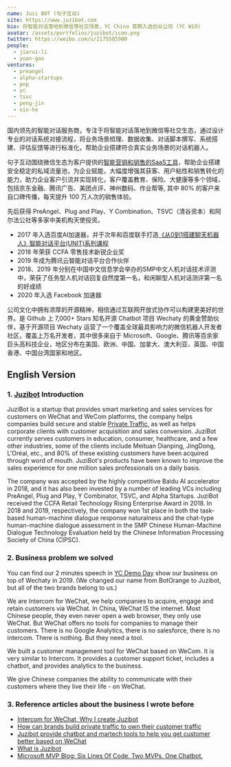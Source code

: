 ```yaml
---
name: Juzi BOT (句子互动)
site: https://www.juzibot.com
bio: 将智能对话落地到微信等社交场景，YC China 首期入选创业公司 (YC W19)
avatar: /assets/portfolios/juzibot/icon.png
twitter: https://weibo.com/u/2175505900
people:
  - jiarui-li
  - yuan-gao
ventures:
  - preangel
  - alpha-startups
  - pnp
  - yc
  - tsvc
  - peng-jin
  - xin-he
---
```


国内领先的智能对话服务商，专注于将智能对话落地到微信等社交生态，通过设计专业的对话系统对接流程，将业务场景梳理、数据收集、对话脚本撰写、系统搭建、评估反馈等进行标准化，帮助企业搭建符合真实业务场景的对话机器人。

句子互动围绕微信生态为客户提供的[智能营销和销售的SaaS工具](https://juzibot.com)，帮助企业搭建安全稳定的私域流量池，为企业赋能，大幅度增强其获客、用户粘性和销售转化的能力，助力企业客户引流并实现转化，客户覆盖教育、保险、大健康等多个领域，包括京东金融、腾讯广告、美团点评、神州数码、作业帮等, 其中 80% 的客户来自口碑传播，每天提升 100 万人次的销售体验。

先后获得 PreAngel、Plug and Play、Y Combination、TSVC（清谷资本）和阿尔法公社等多家中美机构天使投资。

- 2017 年入选百度AI加速器，并于次年和百度联手打造[《从0到1搭建聊天机器人》智能对话平台(UNIT)系列课程](https://ai.baidu.com/support/video)
- 2018 年荣获 CCFA 零售技术新锐企业奖
- 2019 年成为腾讯云智能对话平台合作伙伴
- 2018、2019 年分别在中国中文信息学会举办的SMP中文人机对话技术评测中，荣获了任务型人机对话回复自然度第一名，和闲聊型人机对话测评第一名的好成绩
- 2020 年入选 Facebook 加速器

公司文化中拥有浓厚的开源精神，相信通过互联网开放式协作可以构建更美好的世界。是 Github 上 7,000+ Stars 知名开源 Chatbot 项目 Wechaty 的黄金赞助伙伴，基于开源项目 Wechaty 运营了一个覆盖全球最具影响力的微信机器人开发者社区，覆盖上万名开发者，其中很多来自于 Microsoft、Google、腾讯等百余家巨头高科技企业，地区分布在美国、欧洲、中国、加拿大、澳大利亚、英国、中国香港、中国台湾国家和地区。

## English Version

### 1. [Juzibot](https://www.juzibot.com/) Introduction

JuziBot is a startup that provides smart marketing and sales services for customers on WeChat and WeCom platforms, the company helps companies build secure and stable [Private Traffic](https://daxueconsulting.com/private-traffic-in-china/), as well as helps corporate clients with customer acquisition and sales conversion. JuziBot currently serves customers in education, consumer, healthcare, and a few other industries, some of the clients include Meituan Dianping, JingDong, L'Oréal, etc., and 80% of these existing customers have been acquired through word of mouth. JuziBot's products have been known to improve the sales experience for one million sales professionals on a daily basis.

The company was accepted by the highly competitive Baidu AI accelerator in 2018, and it has also been invested by a number of leading VCs including PreAngel, Plug and Play, Y Combinator, TSVC, and Alpha Startups. JuziBot received the CCFA Retail Technology Rising Enterprise Award in 2018. In 2018 and 2019, respectively, the company won 1st place in both the task-based human-machine dialogue response naturalness and the chat-type human-machine dialogue assessment in the SMP Chinese Human-Machine Dialogue Technology Evaluation held by the Chinese Information Processing Society of China (CIPSC).

### 2. Business problem we solved

You can find our 2 minutes speech in [YC Demo Day](https://www.youtube.com/watch?v=ePKYaGGKsWw) show our business on top of Wechaty in 2019. (We changed our name from BotOrange to Juzibot, but all of the two brands belong to us.)

We are Intercom for WeChat, we help companies to acquire, engage and retain customers via WeChat. In China, WeChat IS the internet. Most Chinese people, they even never open a web browser, they only use WeChat.   But WeChat offers no tools for companies to manage their customers.  There is no Google Analytics, there is no salesforce, there is no intercom. There is nothing. But they need a tool.

We built a customer management tool for WeChat based on WeCom. It is very similar to Intercom. It provides a customer support ticket, includes a chatbot, and provides analytics to the business.

We give Chinese companies the ability to communicate with their customers where they live their life - on WeChat.

### 3. Reference articles about the business I wrote before

- [Intercom for WeChat, Why I create Juzibot](https://pre-angel.com/juzibot-why-is-jukebao/)
- [How can brands build private traffic to own their customer traffic](https://pre-angel.com/lijiarui-siyuliuliang/)
- [Juzibot provide chatbot and martech tools to help you get customer better based on WeChat](https://pre-angel.com/juzibot-36kr/)
- [What is Juzibot](https://rui.juzi.bot/thought/2019-1-19-what-is-botorange.html)
- [Microsoft MVP Blog: Six Lines Of Code. Two MVPs. One Chatbot.](https://wechaty.js.org/2020/11/10/six-lines-code-two-ai-mvps-one-chatbot/)
